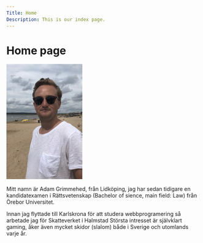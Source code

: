 ```yaml
---
Title: Home
Description: This is our index page.
---
```


Home page
==========================

<link href="https://use.fontawesome.com/releases/v6.0.0/css/all.css" rel="stylesheet">
<i class="fas fa-home"></i>

<img src="assets/img/meADAM.jpeg" alt="Adam" style="max-width: 300px; max-height: 300px;">

Mitt namn är Adam Grimmehed, från Lidköping, jag har sedan tidigare en kandidatexamen i Rättsvetenskap (Bachelor of sience, main field: Law) från Örebor Universitet.

Innan jag flyttade till Karlskrona för att studera webbprogramering så arbetade jag för Skatteverket i Halmstad
Största intresset är självklart gaming, åker även mycket skidor (slalom) både i Sverige och utomlands varje år.
